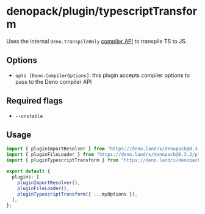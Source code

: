 # denopack/plugin/typescriptTransform

Uses the internal `Deno.transpileOnly` [compiler API](https://deno.land/manual/runtime/compiler_apis) to transpile TS to JS.

## Options

- `opts [Deno.CompilerOptions]`: this plugin accepts compiler options to pass to the Deno compiler API

## Required flags

- `--unstable`

## Usage

```ts
import { pluginImportResolver } from "https://deno.land/x/denopack@0.3.2/plugin/importResolver/mod.ts";
import { pluginFileLoader } from "https://deno.land/x/denopack@0.3.2/plugin/fileLoader/mod.ts";
import { pluginTypescriptTransform } from "https://deno.land/x/denopack@0.3.2/plugin/typescriptTransform/mod.ts";

export default {
  plugins: [
    pluginImportResolver(),
    pluginFileLoader(),
    pluginTypescriptTransform({ ...myOptions }),
  ],
};
```

